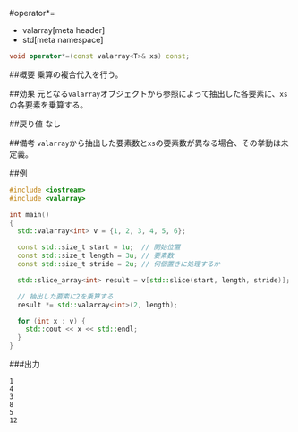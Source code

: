 #operator*=
* valarray[meta header]
* std[meta namespace]

```cpp
void operator*=(const valarray<T>& xs) const;
```

##概要
乗算の複合代入を行う。


##効果
元となる`valarray`オブジェクトから参照によって抽出した各要素に、`xs`の各要素を乗算する。


##戻り値
なし


##備考
`valarray`から抽出した要素数と`xs`の要素数が異なる場合、その挙動は未定義。


##例
```cpp
#include <iostream>
#include <valarray>

int main()
{
  std::valarray<int> v = {1, 2, 3, 4, 5, 6};

  const std::size_t start = 1u;  // 開始位置
  const std::size_t length = 3u; // 要素数
  const std::size_t stride = 2u; // 何個置きに処理するか

  std::slice_array<int> result = v[std::slice(start, length, stride)];

  // 抽出した要素に2を乗算する
  result *= std::valarray<int>(2, length);

  for (int x : v) {
    std::cout << x << std::endl;
  }
}
```

###出力
```
1
4
3
8
5
12
```


